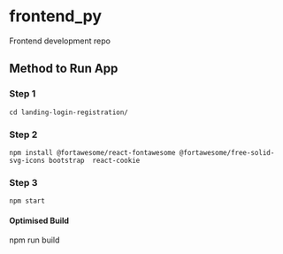 # frontend_py
Frontend development repo 

## Method to Run App

### Step 1
`cd landing-login-registration/`

### Step 2
`npm install @fortawesome/react-fontawesome @fortawesome/free-solid-svg-icons bootstrap  react-cookie `


### Step 3
`npm start`
   
   #### Optimised Build
   npm run build
